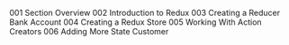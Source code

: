 001 Section Overview
002 Introduction to Redux
003 Creating a Reducer Bank Account
004 Creating a Redux Store
005 Working With Action Creators
006 Adding More State Customer